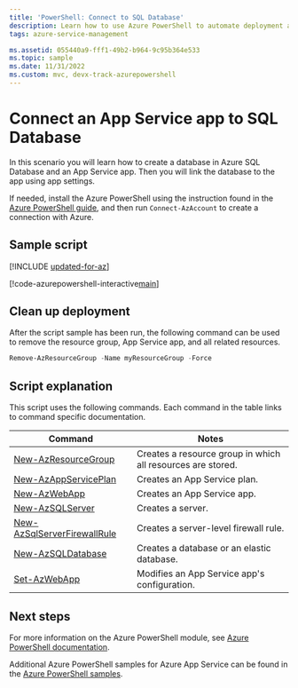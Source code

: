 ```yaml
---
title: 'PowerShell: Connect to SQL Database'
description: Learn how to use Azure PowerShell to automate deployment and management of App Service. This sample shows how to connect an app to a SQL Database.
tags: azure-service-management

ms.assetid: 055440a9-fff1-49b2-b964-9c95b364e533
ms.topic: sample
ms.date: 11/31/2022
ms.custom: mvc, devx-track-azurepowershell
---
```


# Connect an App Service app to SQL Database

In this scenario you will learn how to create a database in Azure SQL Database and an App Service app. Then you will link the database to the app using app settings.

If needed, install the Azure PowerShell using the instruction found in the [Azure PowerShell guide](/powershell/azure/), and then run `Connect-AzAccount` to create a connection with Azure.

## Sample script

[!INCLUDE [updated-for-az](../../../includes/updated-for-az.md)]

[!code-azurepowershell-interactive[main](../../../powershell_scripts/app-service/connect-to-sql/connect-to-sql.ps1?highlight=13 "Connect an app to SQL Database")]

## Clean up deployment 

After the script sample has been run, the following command can be used to remove the resource group, App Service app, and all related resources.

```powershell
Remove-AzResourceGroup -Name myResourceGroup -Force
```

## Script explanation

This script uses the following commands. Each command in the table links to command specific documentation.

| Command | Notes |
|---|---|
| [New-AzResourceGroup](/powershell/module/az.resources/new-azresourcegroup) | Creates a resource group in which all resources are stored. |
| [New-AzAppServicePlan](/powershell/module/az.websites/new-azappserviceplan) | Creates an App Service plan. |
| [New-AzWebApp](/powershell/module/az.websites/new-azwebapp) | Creates an App Service app. |
| [New-AzSQLServer](/powershell/module/az.sql/new-azsqlserver) | Creates a  server. |
| [New-AzSqlServerFirewallRule](/powershell/module/az.sql/new-azsqlserverfirewallrule) | Creates a server-level firewall rule. |
| [New-AzSQLDatabase](/powershell/module/az.sql/new-azsqldatabase) | Creates a database or an elastic database. |
| [Set-AzWebApp](/powershell/module/az.websites/set-azwebapp) | Modifies an App Service app's configuration. |

## Next steps

For more information on the Azure PowerShell module, see [Azure PowerShell documentation](/powershell/azure/).

Additional Azure PowerShell samples for Azure App Service can be found in the [Azure PowerShell samples](../samples-powershell.md).
